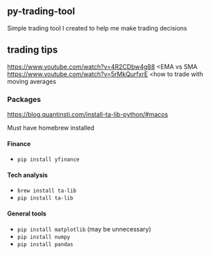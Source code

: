 ## py-trading-tool
Simple trading tool I created to help me make trading decisions

## trading tips
https://www.youtube.com/watch?v=4R2CDbw4g88 <EMA vs SMA<br />
https://www.youtube.com/watch?v=5rMkQurfxrE <how to trade with moving averages<br />

### Packages
https://blog.quantinsti.com/install-ta-lib-python/#macos<br />

Must have homebrew installed<br />

#### Finance
- `pip install yfinance`
 
#### Tech analysis
- `brew install ta-lib`
- `pip install ta-lib`

#### General tools
- `pip install matplotlib` (may be unnecessary)<br />
- `pip install numpy`<br />
- `pip install pandas`<br />

